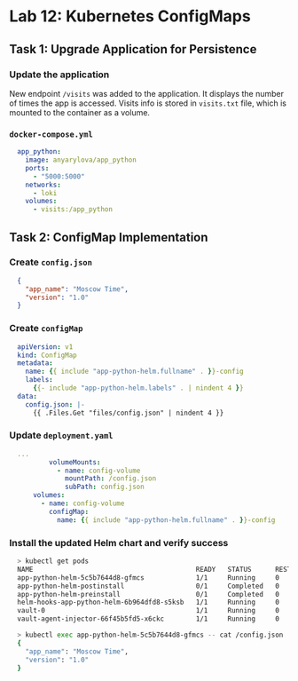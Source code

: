# Lab 12: Kubernetes ConfigMaps

 ## Task 1: Upgrade Application for Persistence

 ### Update the application

 New endpoint `/visits` was added to the application. It displays the number of times the app is accessed.
 Visits info is stored in `visits.txt` file, which is mounted to the container as a volume.

 ### `docker-compose.yml`

 ```yaml
   app_python:
     image: anyarylova/app_python
     ports:
       - "5000:5000"
     networks:
       - loki
     volumes:
       - visits:/app_python
 ```
 ## Task 2: ConfigMap Implementation
 ### Create `config.json`

 ```json
   {
     "app_name": "Moscow Time",
     "version": "1.0"
   }
 ```

 ### Create `configMap`

 ```yaml
   apiVersion: v1
   kind: ConfigMap
   metadata:
     name: {{ include "app-python-helm.fullname" . }}-config
     labels:
       {{- include "app-python-helm.labels" . | nindent 4 }}
   data:
     config.json: |-
       {{ .Files.Get "files/config.json" | nindent 4 }}
 ```

 ### Update `deployment.yaml`

 ```yaml
   ...
           volumeMounts:
             - name: config-volume
               mountPath: /config.json
               subPath: config.json
       volumes:
         - name: config-volume
           configMap:
             name: {{ include "app-python-helm.fullname" . }}-config
 ```

 ### Install the updated Helm chart and verify success

 ```bash
   > kubectl get pods
   NAME                                         READY   STATUS      RESTARTS   AGE
   app-python-helm-5c5b7644d8-gfmcs             1/1     Running     0          2m35s
   app-python-helm-postinstall                  0/1     Completed   0          5h17m
   app-python-helm-preinstall                   0/1     Completed   0          5h17m
   helm-hooks-app-python-helm-6b964dfd8-s5ksb   1/1     Running     0          5h20m
   vault-0                                      1/1     Running     0          4h47m
   vault-agent-injector-66f45b5fd5-x6ckc        1/1     Running     0          4h47m
 ```

 ```bash
   > kubectl exec app-python-helm-5c5b7644d8-gfmcs -- cat /config.json
   {
     "app_name": "Moscow Time",
     "version": "1.0"
   }
 ```